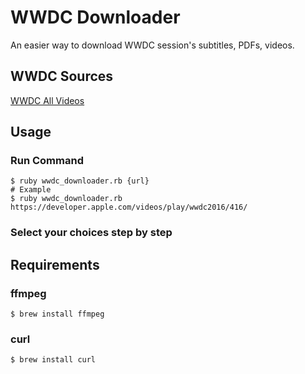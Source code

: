# WWDC Downloader

An easier way to download WWDC session's subtitles, PDFs, videos.

## WWDC Sources

[WWDC All Videos](https://developer.apple.com/videos/all-videos/)

## Usage

### Run Command

```shell
$ ruby wwdc_downloader.rb {url}
# Example
$ ruby wwdc_downloader.rb https://developer.apple.com/videos/play/wwdc2016/416/
```

### Select your choices step by step

## Requirements

### ffmpeg

```shell
$ brew install ffmpeg
```

### curl

```shell
$ brew install curl
```
